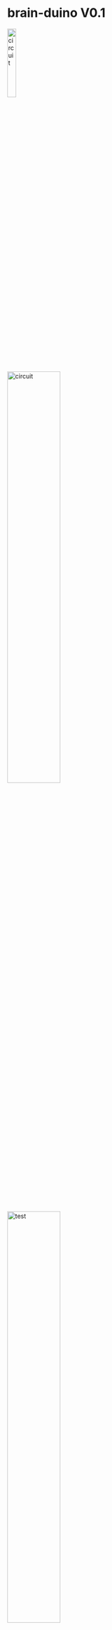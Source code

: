 brain-duino V0.1
=======================================

<img src="https://lh6.googleusercontent.com/-F6pyRgoemDs/VKWOohOkALI/AAAAAAAAJvA/oRMcphmM1Lo/w210-h118-no/Screen%2BShot%2B2014-11-11%2Bat%2B5.21.22%2BPM.png" alt="circuit" width="20%"><br>
<img src="https://lh3.googleusercontent.com/-_fsienoexwU/VKWOoYGFkaI/AAAAAAAAJu8/UW7I7lz-Svw/w452-h287-no/Screen%2BShot%2B2014-11-11%2Bat%2B5.32.37%2BPM.png" alt="circuit" width="49%"><br>
<img src="https://lh6.googleusercontent.com/-vmlLOeOVrtk/VKWOoCAeaPI/AAAAAAAAJvQ/f-P2DQ0kc10/w994-h939-no/photo%2B5.JPG" alt="test" width="49%">

7 Dec 2014

BrainA1-11Nov2014
is brain-duino V0.1 curcuit and PCB

=========================================
“char6BSLED1_analogIN_4chBrain_intwithClock_UNO_Bluetooth_2.ino” is Arduino code for use Arduino AD input. can use for 2 ch mode and 4 ch mode.
512 Hz sampling.
change to 256 Hz sampling need to set Line 209 to comment and use Line 208 : de-comment

============
use brain-duino with Mac IBVA application, can use 512 Hz sampling and 256 Hz sampling.
but use brain-duino with PC BrainBay V1.9.2 application, can use only 256 Hz sampling.
with PC BrainBay V1.7 application can use 512 Hz sampling and 256 Hz sampling.
